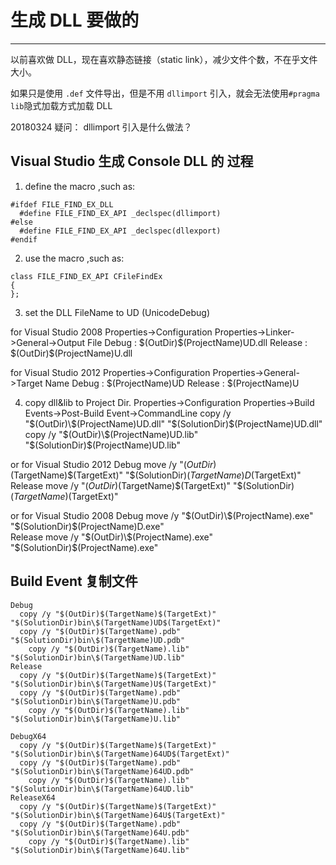 ﻿
# 生成 DLL 要做的
----

以前喜欢做 DLL，现在喜欢静态链接（static link），减少文件个数，不在乎文件大小。


如果只是使用 `.def` 文件导出，但是不用 `dllimport` 引入，就会无法使用`#pragma lib`隐式加载方式加载 DLL

20180324 疑问： dllimport 引入是什么做法？

  ## Visual Studio 生成 Console DLL 的 过程

  1. define the macro ,such as:
  ```
  #ifdef FILE_FIND_EX_DLL
    #define FILE_FIND_EX_API _declspec(dllimport)
  #else 
    #define FILE_FIND_EX_API _declspec(dllexport)
  #endif
  ```
  2. use the macro ,such as:
  ```
  class FILE_FIND_EX_API CFileFindEx
  {	
  };
  ```
  3. set the DLL FileName to UD (UnicodeDebug)

  for Visual Studio 2008
  Properties->Configuration Properties->Linker->General->Output File
    Debug : $(OutDir)\$(ProjectName)UD.dll
    Release : $(OutDir)\$(ProjectName)U.dll

  for Visual Studio 2012
  Properties->Configuration Properties->General->Target Name
    Debug : $(ProjectName)UD
    Release : $(ProjectName)U

  4. copy dll&lib to Project Dir.
  Properties->Configuration Properties->Build Events->Post-Build Event->CommandLine 
  copy /y "$(OutDir)\$(ProjectName)UD.dll" "$(SolutionDir)\$(ProjectName)UD.dll"
  copy /y "$(OutDir)\$(ProjectName)UD.lib" "$(SolutionDir)\$(ProjectName)UD.lib"

  or for Visual Studio 2012
  Debug move /y "$(OutDir)$(TargetName)$(TargetExt)" "$(SolutionDir)$(TargetName)D$(TargetExt)"    
  Release move /y "$(OutDir)$(TargetName)$(TargetExt)" "$(SolutionDir)$(TargetName)$(TargetExt)"   

  or for Visual Studio 2008
  Debug move /y "$(OutDir)\$(ProjectName).exe" "$(SolutionDir)\$(ProjectName)D.exe"   
  Release move /y "$(OutDir)\$(ProjectName).exe" "$(SolutionDir)\$(ProjectName).exe"   


  ## Build Event 复制文件
  ```
  Debug 
    copy /y "$(OutDir)$(TargetName)$(TargetExt)" "$(SolutionDir)bin\$(TargetName)UD$(TargetExt)" 
    copy /y "$(OutDir)$(TargetName).pdb" "$(SolutionDir)bin\$(TargetName)UD.pdb" 
      copy /y "$(OutDir)$(TargetName).lib" "$(SolutionDir)bin\$(TargetName)UD.lib"
  Release 
    copy /y "$(OutDir)$(TargetName)$(TargetExt)" "$(SolutionDir)bin\$(TargetName)U$(TargetExt)"
    copy /y "$(OutDir)$(TargetName).pdb" "$(SolutionDir)bin\$(TargetName)U.pdb"  
      copy /y "$(OutDir)$(TargetName).lib" "$(SolutionDir)bin\$(TargetName)U.lib" 	

  DebugX64 
    copy /y "$(OutDir)$(TargetName)$(TargetExt)" "$(SolutionDir)bin\$(TargetName)64UD$(TargetExt)"  
    copy /y "$(OutDir)$(TargetName).pdb" "$(SolutionDir)bin\$(TargetName)64UD.pdb"  
      copy /y "$(OutDir)$(TargetName).lib" "$(SolutionDir)bin\$(TargetName)64UD.lib" 
  ReleaseX64 
    copy /y "$(OutDir)$(TargetName)$(TargetExt)" "$(SolutionDir)bin\$(TargetName)64U$(TargetExt)"   
    copy /y "$(OutDir)$(TargetName).pdb" "$(SolutionDir)bin\$(TargetName)64U.pdb"  
      copy /y "$(OutDir)$(TargetName).lib" "$(SolutionDir)bin\$(TargetName)64U.lib" 
  ```

